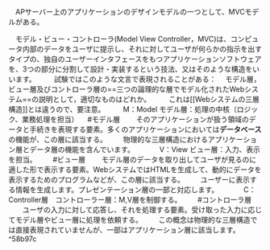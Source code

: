 
　APサーバー上のアプリケーションのデザインモデルの一つとして、MVCモデルがある。

　モデル・ビュー・コントローラ(Model View Controller，MVC)は、コンピュータ内部のデータをユーザに提示し、それに対してユーザが何らかの指示を出すタイプの、独自のユーザーインタフェースをもつアプリケーションソフトウェアを、3つの部分に分割して設計・実装するという技法、又はそのような構造をいいます。
　
　試験ではこのような文言で表現されることがある：
　モデル層，ビュー層及びコントローラ層の==三つの論理的な層でモデル化されたWebシステム==の説明として，適切なものはどれか。
　
　これは[[Webシステムの三層構造]]とは違うので、要注意。
　
　M：Model モデル層：処理の中核（ロジック、業務処理を担当）
　#モデル層
　　そのアプリケーションが扱う領域のデータと手続きを表現する要素。多くのアプリケーションにおいては**データベース**の機能が、この層に該当する。
　　物理的な三層構造におけるアプリケーション層とデータ層の機能を含んでいます。
　　
　V：View ビュー層：入力、表示を担当。
　　#ビュー層
　　モデル層のデータを取り出してユーザが見るのに適した形で表示する要素。WebシステムではHTMLを生成して、動的にデータを表示するためのプログラムなどが、この層に該当する。
　　ユーザーに表示する情報を生成します。プレゼンテーション層の一部と対応します。
　　
　C：Controller層　コントローラー層：M,V層を制御する。
　　#コントローラ層
　　ユーザの入力に対して応答し、それを処理する要素。受け取った入力に応じてモデル層やビュー層に処理を依頼する。
　　この概念は物理的な三層構造では直接表現されていませんが、一部はアプリケーション層に該当します。
 ^58b97c
